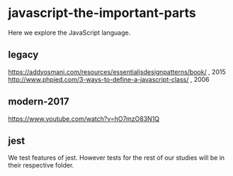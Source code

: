 # javascript-the-important-parts

Here we explore the JavaScript language.

## legacy

https://addyosmani.com/resources/essentialjsdesignpatterns/book/ , 2015  
http://www.phpied.com/3-ways-to-define-a-javascript-class/ , 2006

## modern-2017

https://www.youtube.com/watch?v=hO7mzO83N1Q

## jest

We test features of jest. However tests for the rest of our studies will be in their respective folder.
